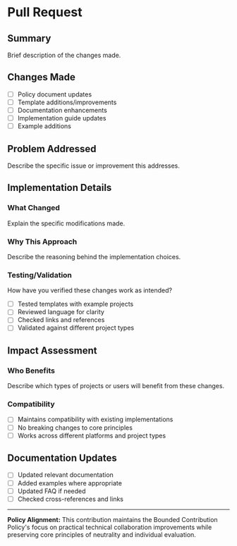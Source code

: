 # Pull Request

## Summary
Brief description of the changes made.

## Changes Made
- [ ] Policy document updates
- [ ] Template additions/improvements
- [ ] Documentation enhancements
- [ ] Implementation guide updates
- [ ] Example additions

## Problem Addressed
Describe the specific issue or improvement this addresses.

## Implementation Details
### What Changed
Explain the specific modifications made.

### Why This Approach
Describe the reasoning behind the implementation choices.

### Testing/Validation
How have you verified these changes work as intended?
- [ ] Tested templates with example projects
- [ ] Reviewed language for clarity
- [ ] Checked links and references
- [ ] Validated against different project types

## Impact Assessment
### Who Benefits
Describe which types of projects or users will benefit from these changes.

### Compatibility
- [ ] Maintains compatibility with existing implementations
- [ ] No breaking changes to core principles
- [ ] Works across different platforms and project types

## Documentation Updates
- [ ] Updated relevant documentation
- [ ] Added examples where appropriate
- [ ] Updated FAQ if needed
- [ ] Checked cross-references and links

---
**Policy Alignment:** This contribution maintains the Bounded Contribution Policy's focus on practical technical collaboration improvements while preserving core principles of neutrality and individual evaluation.